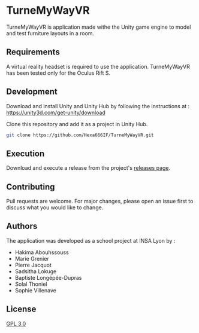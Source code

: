 # TurneMyWayVR

TurneMyWayVR is application made withe the Unity game engine to model and test furniture layouts in a room.

## Requirements

A virtual reality headset is required to use the application. TurneMyWayVR has been tested only for the Oculus Rift S.

## Development

Download and install Unity and Unity Hub by following the instructions at : https://unity3d.com/get-unity/download

Clone this repository and add it as a project in Unity Hub.

```bash
git clone https://github.com/Hexa666IF/TurneMyWayVR.git
```

## Execution

Download and execute a release from the project's [releases page](https://github.com/Hexa666IF/TurneMyWayVR/releases).


## Contributing
Pull requests are welcome. For major changes, please open an issue first to discuss what you would like to change.


## Authors
The application was developed as a school project at INSA Lyon by :
- Hakima Abouhssouss
- Marie Grenier
- Pierre Jacquot
- Sadsitha Lokuge 
- Baptiste Longépée-Dupras
- Solal Thoniel 
- Sophie Villenave


## License
[GPL 3.0](https://choosealicense.com/licenses/gpl-3.0/)
